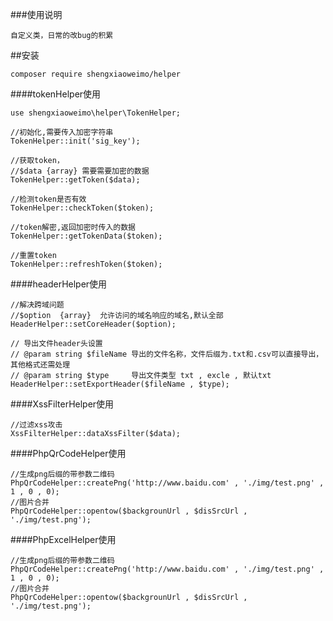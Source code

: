 ###使用说明
```angular2
自定义类，日常的改bug的积累
```
##安装
```angular2
composer require shengxiaoweimo/helper
```

####tokenHelper使用
```angular2
use shengxiaoweimo\helper\TokenHelper;

//初始化,需要传入加密字符串
TokenHelper::init('sig_key');

//获取token，
//$data {array} 需要需要加密的数据
TokenHelper::getToken($data);

//检测token是否有效
TokenHelper::checkToken($token);

//token解密,返回加密时传入的数据
TokenHelper::getTokenData($token);

//重置token
TokenHelper::refreshToken($token);
```

####headerHelper使用
```angular2
//解决跨域问题
//$option  {array}  允许访问的域名响应的域名,默认全部
HeaderHelper::setCoreHeader($option);

// 导出文件header头设置
// @param string $fileName 导出的文件名称，文件后缀为.txt和.csv可以直接导出，其他格式还需处理
// @param string $type     导出文件类型 txt , excle , 默认txt
HeaderHelper::setExportHeader($fileName , $type);
``` 

####XssFilterHelper使用
```angular2
//过滤xss攻击
XssFilterHelper::dataXssFilter($data);
``` 

####PhpQrCodeHelper使用
```angular2
//生成png后缀的带参数二维码
PhpQrCodeHelper::createPng('http://www.baidu.com' , './img/test.png' , 1 , 0 , 0);
//图片合并
PhpQrCodeHelper::opentow($backgrounUrl , $disSrcUrl , './img/test.png');
``` 

####PhpExcelHelper使用
```angular2
//生成png后缀的带参数二维码
PhpQrCodeHelper::createPng('http://www.baidu.com' , './img/test.png' , 1 , 0 , 0);
//图片合并
PhpQrCodeHelper::opentow($backgrounUrl , $disSrcUrl , './img/test.png');
``` 